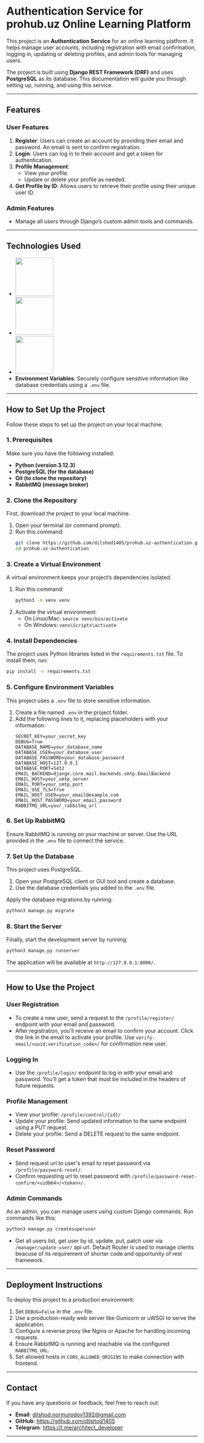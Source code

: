 # Authentication Service for prohub.uz Online Learning Platform

This project is an **Authentication Service** for an online learning platform. It helps manage user accounts, including registration with email confirmation, logging in, updating or deleting profiles, and admin tools for managing users.  

The project is built using **Django REST Framework (DRF)** and uses **PostgreSQL** as its database. This documentation will guide you through setting up, running, and using this service.  

---

## Features  

### User Features  
1. **Register**: Users can create an account by providing their email and password. An email is sent to confirm registration.  
2. **Login**: Users can log in to their account and get a token for authentication.  
3. **Profile Management**:  
   - View your profile.  
   - Update or delete your profile as needed.  
4. **Get Profile by ID**: Allows users to retrieve their profile using their unique user ID.  

### Admin Features  
- Manage all users through Django’s custom admin tools and commands.  

---

## Technologies Used  

- **<a href="https://www.djangoproject.com/"><img src="https://cdn.buttercms.com/zRXMXpcqQuaCbMu2mx1s" style="width: 100px;"></a>**<br>
- **<a href="https://www.postgresql.org/"><img src="https://encrypted-tbn0.gstatic.com/images?q=tbn:ANd9GcR6DdUxLa8GCaTGCkuun3tpbvKWU9dt1BPo_g&s" style="width: 100px;"></a>**<br>
- **<a href="https://www.rabbitmq.com/"><img src="https://www.rabbitmq.com/img/rabbitmq-logo-with-name.svg" style="width: 100px;"></a>**
- **Environment Variables**: Securely configure sensitive information like database credentials using a `.env` file.  

---

## How to Set Up the Project  

Follow these steps to set up the project on your local machine.  

### 1. Prerequisites  
Make sure you have the following installed:  
- **Python (version 3.12.3)**  
- **PostgreSQL (for the database)**  
- **Git (to clone the repository)**
- **RabbitMQ (message broker)**  

### 2. Clone the Repository  
First, download the project to your local machine.  
1. Open your terminal (or command prompt).  
2. Run this command:  
   ```bash  
   git clone https://github.com/dilshod1405/prohub.uz-authentication.git
   cd prohub.uz-authentication
   ```  

### 3. Create a Virtual Environment  
A virtual environment keeps your project’s dependencies isolated.  
1. Run this command:  
   ```bash  
   python3 -m venv venv  
   ```  
2. Activate the virtual environment:  
   - On Linux/Mac: `source venv/bin/activate`  
   - On Windows: `venv\Scripts\activate`  

### 4. Install Dependencies  
The project uses Python libraries listed in the `requirements.txt` file. To install them, run:  
```bash  
pip install -r requirements.txt  
```  

### 5. Configure Environment Variables  
This project uses a `.env` file to store sensitive information.  
1. Create a file named `.env` in the project folder.  
2. Add the following lines to it, replacing placeholders with your information:  
   ```env  
   SECRET_KEY=your_secret_key  
   DEBUG=True  
   DATABASE_NAME=your_database_name  
   DATABASE_USER=your_database_user  
   DATABASE_PASSWORD=your_database_password  
   DATABASE_HOST=127.0.0.1  
   DATABASE_PORT=5432  
   EMAIL_BACKEND=django.core.mail.backends.smtp.EmailBackend  
   EMAIL_HOST=your_smtp_server  
   EMAIL_PORT=your_smtp_port  
   EMAIL_USE_TLS=True  
   EMAIL_HOST_USER=your_email@example.com  
   EMAIL_HOST_PASSWORD=your_email_password
   RABBITMQ_URL=your_rabbitmq_url 
   ```

### 6. Set Up RabbitMQ  
Ensure RabbitMQ is running on your machine or server. Use the URL provided in the `.env` file to connect the service. 


### 7. Set Up the Database  
This project uses PostgreSQL.  
1. Open your PostgreSQL client or GUI tool and create a database.  
2. Use the database credentials you added to the `.env` file.  

Apply the database migrations by running:  
```bash  
python3 manage.py migrate  
```  

### 8. Start the Server  
Finally, start the development server by running:  
```bash  
python3 manage.py runserver  
```  
The application will be available at `http://127.0.0.1:8000/`.  

---

## How to Use the Project  

### User Registration  
- To create a new user, send a request to the `/profile/register/` endpoint with your email and password.  
- After registration, you’ll receive an email to confirm your account. Click the link in the email to activate your profile. Use `verify-email/<uuid:verification_code>/` for confirmation new user.  

### Logging In  
- Use the `/profile/login/` endpoint to log in with your email and password. You’ll get a token that must be included in the headers of future requests.  

### Profile Management  
- View your profile: `/profile/control/{id}/`  
- Update your profile: Send updated information to the same endpoint using a PUT request.  
- Delete your profile: Send a DELETE request to the same endpoint.

### Reset Password
- Send request url to user's email to reset password via `/profile/password-reset/`.
- Confirm requesting url to reset password with `/profile/password-reset-confirm/<uidb64>/<token>/`.

### Admin Commands  
As an admin, you can manage users using custom Django commands. Run commands like this:  
```bash  
python3 manage.py createsuperuser
```
- Get all users list, get user by id, update, put, patch user via `/manager/update-user/` api url. Default Router is used to manage clients beacuse of its requirement of shorter code and opportunity of rest framework.

---

## Deployment Instructions  

To deploy this project to a production environment:  
1. Set `DEBUG=False` in the `.env` file.  
2. Use a production-ready web server like Gunicorn or uWSGI to serve the application.  
3. Configure a reverse proxy like Nginx or Apache for handling incoming requests.  
4. Ensure RabbitMQ is running and reachable via the configured `RABBITMQ_URL`.   
5. Set allowed hosts in `CORS_ALLOWED_ORIGINS` to make connection with frontend.

---

## Contact  

If you have any questions or feedback, feel free to reach out:  
- **Email**: dilshod.normurodov1392@gmail.com 
- **GitHub**: https://github.com/dilshod1405
- **Telegram**: https://t.me/architect_developer

---
